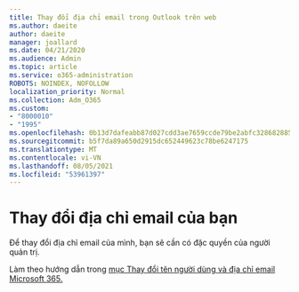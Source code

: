 ```yaml
---
title: Thay đổi địa chỉ email trong Outlook trên web
ms.author: daeite
author: daeite
manager: joallard
ms.date: 04/21/2020
ms.audience: Admin
ms.topic: article
ms.service: o365-administration
ROBOTS: NOINDEX, NOFOLLOW
localization_priority: Normal
ms.collection: Adm_O365
ms.custom:
- "8000010"
- "1995"
ms.openlocfilehash: 0b13d7dafeabb87d027cdd3ae7659ccde79be2abfc328682885bfb0f95c1b442
ms.sourcegitcommit: b5f7da89a650d2915dc652449623c78be6247175
ms.translationtype: MT
ms.contentlocale: vi-VN
ms.lasthandoff: 08/05/2021
ms.locfileid: "53961397"
---
```

# <a name="change-your-email-address"></a>Thay đổi địa chỉ email của bạn 

Để thay đổi địa chỉ email của mình, bạn sẽ cần có đặc quyền của người quản trị.
  
Làm theo hướng dẫn trong [mục Thay đổi tên người dùng và địa chỉ email Microsoft 365.](https://docs.microsoft.com/microsoft-365/admin/add-users/change-a-user-name-and-email-address)